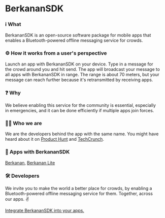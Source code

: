 # BerkananSDK

### ℹ️ What
BerkananSDK is an open-source software package for mobile apps that enables a Bluetooth-powered offline messaging service for crowds.

### ⚙️ How it works from a user's perspective
Launch an app with BerkananSDK on your device. Type in a message for the crowd around you and hit send. The app will broadcast your message to all apps with BerkananSDK in range. The range is about 70 meters, but your message can reach further because it's retransmitted by receiving apps.

### ❓ Why
We believe enabling this service for the community is essential, especially in emergencies, and it can be done efficiently if multiple apps join forces.

### 👩‍💻 Who we are
We are the developers behind the app with the same name. You might have heard about it on [Product Hunt](https://www.producthunt.com/posts/berkanan) and [TechCrunch](https://techcrunch.com/2018/09/27/berkanan-is-a-bluetooth-powered-group-messaging-app/).

### 🌟 Apps with BerkananSDK
[Berkanan](https://apps.apple.com/us/app/berkanan-messenger/id1289061820), [Berkanan Lite](https://apps.apple.com/us/app/berkanan-messenger-lite/id1479731429)

### 🛠 Developers
We invite you to make the world a better place for crowds, by enabling a Bluetooth-powered offline messaging service for them. Together, across our apps. ✌️

[Integrate BerkananSDK into your apps.](INTEGRATE.md)
